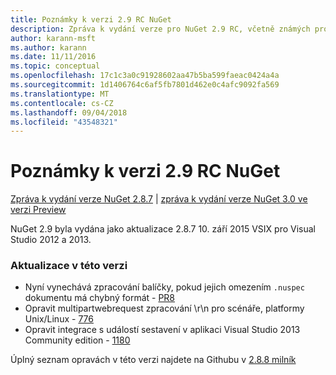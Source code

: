```yaml
---
title: Poznámky k verzi 2.9 RC NuGet
description: Zpráva k vydání verze pro NuGet 2.9 RC, včetně známých problémů, opravy chyb, nové funkce a chcete.
author: karann-msft
ms.author: karann
ms.date: 11/11/2016
ms.topic: conceptual
ms.openlocfilehash: 17c1c3a0c91928602aa47b5ba599faeac0424a4a
ms.sourcegitcommit: 1d1406764c6af5fb7801d462e0c4afc9092fa569
ms.translationtype: MT
ms.contentlocale: cs-CZ
ms.lasthandoff: 09/04/2018
ms.locfileid: "43548321"
---
```

# <a name="nuget-29-rc-release-notes"></a>Poznámky k verzi 2.9 RC NuGet

[Zpráva k vydání verze NuGet 2.8.7](../release-notes/nuget-2.8.7.md) | [zpráva k vydání verze NuGet 3.0 ve verzi Preview](../release-notes/nuget-3.0-preview.md)

NuGet 2.9 byla vydána jako aktualizace 2.8.7 10. září 2015 VSIX pro Visual Studio 2012 a 2013.

### <a name="updates-in-this-release"></a>Aktualizace v této verzi

* Nyní vynechává zpracování balíčky, pokud jejich omezením `.nuspec` dokumentu má chybný formát - [PR8](https://github.com/NuGet/NuGet2/pull/8)
* Opravit multipartwebrequest zpracování \r\n pro scénáře, platformy Unix/Linux - [776](https://github.com/NuGet/Home/issues/776)
* Opravit integrace s událostí sestavení v aplikaci Visual Studio 2013 Community edition - [1180](https://github.com/NuGet/Home/issues/1180)


Úplný seznam opravách v této verzi najdete na Githubu v [2.8.8 milník](https://github.com/NuGet/Home/issues?q=milestone%3A2.8.8+is%3Aclosed)
